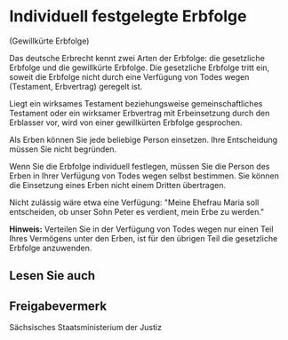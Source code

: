 # Individuell festgelegte Erbfolge

(Gewillkürte Erbfolge)

Das deutsche Erbrecht kennt zwei Arten der Erbfolge: die gesetzliche Erbfolge und die gewillkürte Erbfolge. Die gesetzliche Erbfolge tritt ein, soweit die Erbfolge nicht durch eine Verfügung von Todes wegen (Testament, Erbvertrag) geregelt ist.

Liegt ein wirksames Testament beziehungsweise gemeinschaftliches Testament oder ein wirksamer Erbvertrag mit Erbeinsetzung durch den Erblasser vor, wird von einer gewillkürten Erbfolge gesprochen.

Als Erben können Sie jede beliebige Person einsetzen. Ihre Entscheidung müssen Sie nicht begründen.

Wenn Sie die Erbfolge individuell festlegen, müssen Sie die Person des Erben in Ihrer Verfügung von Todes wegen selbst bestimmen. Sie können die Einsetzung eines Erben nicht einem Dritten übertragen.

Nicht zulässig wäre etwa eine Verfügung: "Meine Ehefrau Maria soll entscheiden, ob unser Sohn Peter es verdient, mein Erbe zu werden."

**Hinweis:** Verteilen Sie in der Verfügung von Todes wegen nur einen Teil Ihres Vermögens unter den Erben, ist für den übrigen Teil die gesetzliche Erbfolge anzuwenden.

## Lesen Sie auch

## Freigabevermerk

Sächsisches Staatsministerium der Justiz
